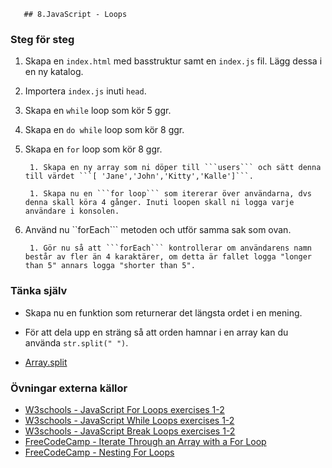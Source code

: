 <!doctype html>
<html>
	<head>
		<title>JavaScript Exercises</title>

       ## 8.JavaScript - Loops
        
### Steg för steg

1. Skapa en ```index.html``` med basstruktur samt en ```index.js``` fil. Lägg dessa i en ny katalog.
        
1. Importera ```index.js``` inuti ```head```.

1. Skapa en ```while``` loop som kör 5 ggr.

1. Skapa en ```do while``` loop som kör 8 ggr.

1. Skapa en ```for``` loop som kör 8 ggr.

        1. Skapa en ny array som ni döper till ```users``` och sätt denna till värdet ```[ 'Jane','John','Kitty','Kalle']```.
        
        1. Skapa nu en ```for loop``` som itererar över användarna, dvs denna skall köra 4 gånger. Inuti loopen skall ni logga varje användare i konsolen.
        
1. Använd nu ``forEach``` metoden och utför samma sak som ovan.
				        
        1. Gör nu så att ```forEach``` kontrollerar om användarens namn består av fler än 4 karaktärer, om detta är fallet logga "longer than 5" annars logga "shorter than 5".
				
### Tänka själv

* Skapa nu en funktion som returnerar det längsta ordet i en mening. 

* För att dela upp en sträng så att orden hamnar i en array kan du använda ```str.split(" ")```.

* <a href="https://developer.mozilla.org/en-US/docs/Web/JavaScript/Reference/Global_Objects/String/split">Array.split</a>
        
### Övningar externa källor

* <a href="https://www.w3schools.com/js/exercise_js.asp?filename=exercise_js_loops1" target="_blank">W3schools - JavaScript For Loops exercises 1-2</a>
* <a href="https://www.w3schools.com/js/exercise_js.asp?filename=exercise_js_loop_while1" target="_blank">W3schools - JavaScript While Loops exercises 1-2</a>
* <a href="https://www.w3schools.com/js/exercise_js.asp?filename=exercise_js_break1" target="_blank">W3schools - JavaScript Break Loops exercises 1-2</a>
* <a href="https://learn.freecodecamp.org/javascript-algorithms-and-data-structures/basic-javascript/iterate-through-an-array-with-a-for-loop" target="_blank">FreeCodeCamp - Iterate Through an Array with a For Loop</a>
* <a href="https://learn.freecodecamp.org/javascript-algorithms-and-data-structures/basic-javascript/nesting-for-loops" target="_blank">FreeCodeCamp - Nesting For Loops</a> 